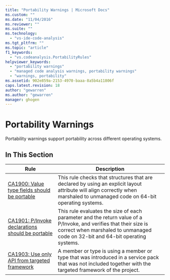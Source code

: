```yaml
---
title: "Portability Warnings | Microsoft Docs"
ms.custom: ""
ms.date: "11/04/2016"
ms.reviewer: ""
ms.suite: ""
ms.technology: 
  - "vs-ide-code-analysis"
ms.tgt_pltfrm: ""
ms.topic: "article"
f1_keywords: 
  - "vs.codeanalysis.PortabilityRules"
helpviewer_keywords: 
  - "portability warnings"
  - "managed code analysis warnings, portability warnings"
  - "warnings, portability"
ms.assetid: 902e859a-2153-4970-baaa-8a5b4a11806f
caps.latest.revision: 18
author: "gewarren"
ms.author: "gewarren"
manager: ghogen
---
```

# Portability Warnings
Portability warnings support portability across different operating systems.  
  
## In This Section  
  
|Rule|Description|  
|----------|-----------------|  
|[CA1900: Value type fields should be portable](../code-quality/ca1900-value-type-fields-should-be-portable.md)|This rule checks that structures that are declared by using an explicit layout attribute will align correctly when marshaled to unmanaged code on 64-bit operating systems.|  
|[CA1901: P/Invoke declarations should be portable](../code-quality/ca1901-p-invoke-declarations-should-be-portable.md)|This rule evaluates the size of each parameter and the return value of a P/Invoke, and verifies that their size is correct when marshaled to unmanaged code on 32-bit and 64-bit operating systems.|  
|[CA1903: Use only API from targeted framework](../code-quality/ca1903-use-only-api-from-targeted-framework.md)|A member or type is using a member or type that was introduced in a service pack that was not included together with the targeted framework of the project.|